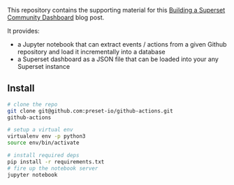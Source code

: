 This repository contains the supporting material for this
[Building a Superset Community Dashboard](https://preset.io/blog/) blog post.

It provides:
- a Jupyter notebook that can extract events / actions from a
  given Github repository and load it incrementally into a database
- a Superset dashboard as a JSON file that can be loaded into your
  any Superset instance


## Install
```bash
# clone the repo
git clone git@github.com:preset-io/github-actions.git
github-actions

# setup a virtual env
virtualenv env -p python3
source env/bin/activate

# install required deps
pip install -r requirements.txt
# fire up the notebook server
jupyter notebook
```
